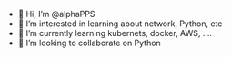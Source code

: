 - 👋 Hi, I’m @alphaPPS
- 👀 I’m interested in learning about network, Python, etc
- 🌱 I’m currently learning kubernets, docker, AWS, ....
- 💞️ I’m looking to collaborate on Python


<!---
alphaPPS/alphaPPS is a ✨ special ✨ repository because its `README.md` (this file) appears on your GitHub profile.
You can click the Preview link to take a look at your changes.
--->
